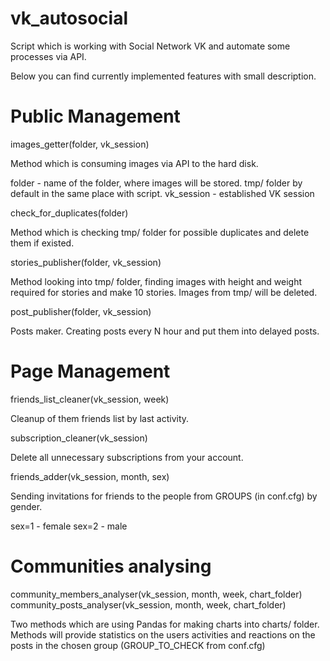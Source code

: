 # vk_autosocial
Script which is working with Social Network VK and automate some processes via API.

Below you can find currently implemented features with small description.

# Public Management
images_getter(folder, vk_session)

Method which is consuming images via API to the hard disk.

folder - name of the folder, where images will be stored. tmp/ folder by default in the same place with script.
vk_session - established VK session

check_for_duplicates(folder)

Method which is checking tmp/ folder for possible duplicates and delete them if existed.

stories_publisher(folder, vk_session)

Method looking into tmp/ folder, finding images with height and weight required for stories and make 10 stories.
Images from tmp/ will be deleted.

post_publisher(folder, vk_session)

Posts maker. Creating posts every N hour and put them into delayed posts.

# Page Management
friends_list_cleaner(vk_session, week)

Cleanup of them friends list by last activity.

subscription_cleaner(vk_session)

Delete all unnecessary subscriptions from your account. 

friends_adder(vk_session, month, sex)

Sending invitations for friends to the people from GROUPS (in conf.cfg) by gender.

sex=1 - female
sex=2 - male

# Communities analysing
community_members_analyser(vk_session, month, week, chart_folder)
community_posts_analyser(vk_session, month, week, chart_folder)

Two methods which are using Pandas for making charts into charts/ folder. 
Methods will provide statistics on the users activities and reactions on the posts in the chosen group (GROUP_TO_CHECK from conf.cfg)